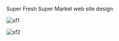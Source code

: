 Super Fresh Super Market web site design <br>

![sf1](https://github.com/user-attachments/assets/9f449458-446b-42cf-9bf3-cb7a3bbbcbb2)

![sf2](https://github.com/user-attachments/assets/2b6446a3-25a6-41f3-b8f8-b94e5ca2fc95)
